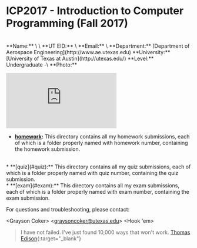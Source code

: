 # ICP2017 - Introduction to Computer Programming (Fall 2017)
<br>
**Name:** \<Grayson> \<Coker>
**UT EID:** \<grc695>
**Email:** \<graysoncoker@aol.com>
**Department:** [Department of Aerospace Engineering](http://www.ae.utexas.edu)
**University:** [University of Texas at Austin](http://utexas.edu/)
**Level:** Undergraduate -\<Sophomore(2nd year)
**ICP Class Position:** Student
**Course Webpage:** <http://www.shahmoradi.org/ICP2017F/>
**Photo:**

![Grayson Coker](https://www.facebook.com/photo.php?fbid=10208261271555612&set=t.1589960204&type=3&theater)

* **[homework](#homework):** 
This directory contains all my homework submissions, each of which is a folder properly named with homework number, containing the homework submission.
<br>
* **[quiz](#quiz):** 
This directory contains all my quiz submissions, each of which is a folder properly named with quiz number, containing the quiz submission.
<br>
* **[exam](#exam):** 
This directory contains all my exam submissions, each of which is a folder properly named with exam number, containing the exam submission.
<br>

For questions and troubleshooting, please contact:

\<Grayson Coker>
\<graysoncoker@utexas.edu>
\<Hook 'em>

>I have not failed. I've just found 10,000 ways that won't work.
>[Thomas Edison](https://en.wikipedia.org/wiki/Thomas_Edison){:target="_blank"}
